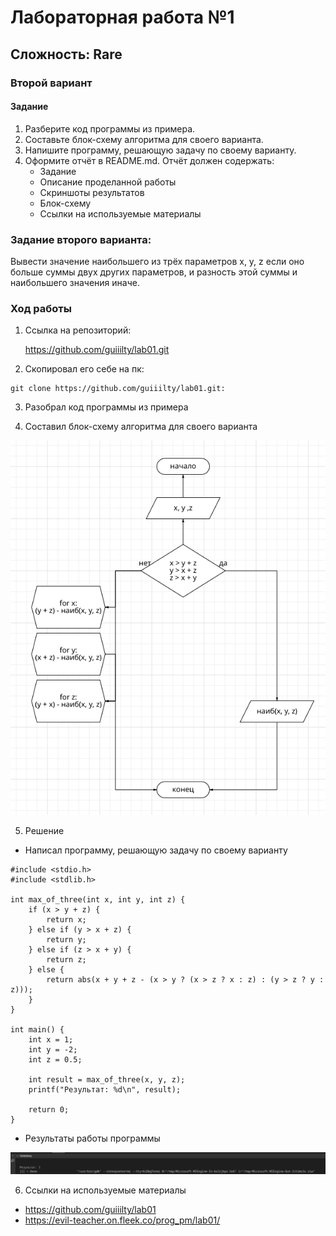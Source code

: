 # Лабораторная работа №1

## Сложность: Rare
### Второй вариант
#### Задание

1. Разберите код программы из примера.
2. Составьте блок-схему алгоритма для своего варианта.
3. Напишите программу, решающую задачу по своему варианту.
4. Оформите отчёт в README.md. Отчёт должен содержать:
   * Задание
   * Описание проделанной работы
   * Скриншоты результатов
   * Блок-схему
   * Ссылки на используемые материалы

### Задание второго варианта:

Вывести значение наибольшего из трёх параметров x, y, z если оно больше суммы двух других параметров, и разность этой суммы и наибольшего значения иначе.

### Ход работы

1. Ссылка на репозиторий: 

    https://github.com/guiiilty/lab01.git

2. Скопировал его себе на пк:

```shell 
git clone https://github.com/guiiilty/lab01.git:
```

3. Разобрал код программы из примера

4. Составил блок-схему алгоритма для своего варианта

![Alt text](1.png)  

5. Решение
- Написал программу, решающую задачу по своему варианту

```shell
#include <stdio.h>
#include <stdlib.h>

int max_of_three(int x, int y, int z) {
    if (x > y + z) {
        return x;
    } else if (y > x + z) {
        return y;
    } else if (z > x + y) {
        return z;
    } else {
        return abs(x + y + z - (x > y ? (x > z ? x : z) : (y > z ? y : z)));
    }
}

int main() {
    int x = 1;
    int y = -2;
    int z = 0.5;

    int result = max_of_three(x, y, z);
    printf("Результат: %d\n", result);

    return 0;
}
```
- Результаты работы программы

![Alt text](2.png) 

6. Ссылки на используемые материалы

- https://github.com/guiiilty/lab01
- https://evil-teacher.on.fleek.co/prog_pm/lab01/